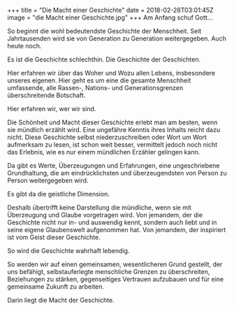 +++
title = "Die Macht einer Geschichte"
date = 2018-02-28T03:01:45Z
image = "die Macht einer Geschichte.jpg"
+++
Am Anfang schuf Gott…

So beginnt die wohl bedeutendste Geschichte der Menschheit. Seit Jahrtausenden wird sie von Generation zu Generation weitergegeben. Auch heute noch.

Es ist die Geschichte schlechthin. Die Geschichte der Geschichten.

Hier erfahren wir über das Woher und Wozu allen Lebens, insbesondere unseres eigenen. Hier geht es um eine die gesamte Menschheit umfassende, alle Rassen-, Nations- und Generationsgrenzen überschreitende Botschaft.

Hier erfahren wir, wer wir sind.

Die Schönheit und Macht dieser Geschichte erlebt man am besten, wenn sie mündlich erzählt wird. Eine ungefähre Kenntis ihres Inhalts reicht dazu nicht. Diese Geschichte selbst niederzuschreiben oder Wort um Wort aufmerksam zu lesen, ist schon weit besser, vermittelt jedoch noch nicht das Erlebnis, wie es nur einem mündlichen Erzähler gelingen kann.

Da gibt es Werte, Überzeugungen und Erfahrungen, eine ungeschriebene Grundhaltung, die am eindrücklichsten und überzeugendsten von Person zu Person weitergegeben wird.

Es gibt da die geistliche Dimension.

Deshalb übertrifft keine Darstellung die mündliche, wenn sie mit Überzeugung und Glaube vorgetragen wird. Von jemandem, der die Geschichte nicht nur in- und auswendig kennt, sondern auch liebt und in seine eigene Glaubenswelt aufgenommen hat. Von jemandem, der inspiriert ist vom Geist dieser Geschichte.

So wird die Geschichte wahrhaft lebendig.

So werden wir auf einen gemeinsamen, wesentlicheren Grund gestellt, der uns befähigt, selbstauferlegte menschliche Grenzen zu überschreiten, Beziehungen zu stärken, gegenseitiges Vertrauen aufzubauen und für eine gemeinsame Zukunft zu arbeiten.

Darin liegt die Macht der Geschichte.